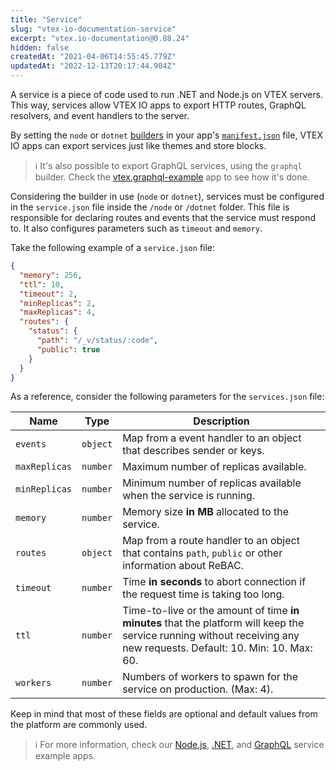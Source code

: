 ```yaml
---
title: "Service"
slug: "vtex-io-documentation-service"
excerpt: "vtex.io-documentation@0.88.24"
hidden: false
createdAt: "2021-04-06T14:55:45.779Z"
updatedAt: "2022-12-13T20:17:44.904Z"
---
```

A service is a piece of code used to run .NET and Node.js on VTEX servers. This way, services allow VTEX IO apps to export HTTP routes, GraphQL resolvers, and event handlers to the server.

By setting the `node` or `dotnet` [builders](https://developers.vtex.com/vtex-developer-docs/docs/vtex-io-documentation-builders) in your app's [`manifest.json`](https://developers.vtex.com/vtex-developer-docs/docs/manifest) file, VTEX IO apps can export services just like themes and store blocks.

> ℹ️ It's also possible to export GraphQL services, using the `graphql` builder. Check the [vtex.graphql-example](https://github.com/vtex-apps/graphql-example) app to see how it's done.

Considering the builder in use (`node` or `dotnet`), services must be configured in the `service.json` file inside the `/node` or `/dotnet` folder. This file is responsible for declaring routes and events that the service must respond to. It also configures parameters such as `timeout` and `memory`.

Take the following example of a `service.json` file:

```json
{
  "memory": 256,
  "ttl": 10,
  "timeout": 2,
  "minReplicas": 2,
  "maxReplicas": 4,
  "routes": {
    "status": {
      "path": "/_v/status/:code",
      "public": true
    }
  }
}
```

As a reference, consider the following parameters for the `services.json` file:

|Name  |Type  |Description  |
|--|--| -- |
|`events` | `object` |Map from a event handler to an object that describes sender or keys.|
|`maxReplicas` | `number` |Maximum number of replicas available.|
|`minReplicas` | `number` |Minimum number of replicas available when the service is running. |
|`memory` |`number`  |Memory size **in MB** allocated to the service.|
|`routes` | `object` |Map from a route handler to an object that contains `path`, `public` or other information about ReBAC.|
|`timeout` | `number` |Time **in seconds** to abort connection if the request time is taking too long.|
|`ttl` | `number` | Time-to-live or the amount of time **in minutes** that the platform will keep the service running without receiving any new requests. Default: 10. Min: 10. Max: 60.|
|`workers` | `number` |Numbers of workers to spawn for the service on production. (Max: 4). |

Keep in mind that most of these fields are optional and default values from the platform are commonly used.

> ℹ️ For more information, check our [Node.js](https://github.com/vtex-apps/service-example), [.NET](https://github.com/vtex-apps/service-example-dotnet), and [GraphQL](https://github.com/vtex-apps/graphql-example) service example apps.
